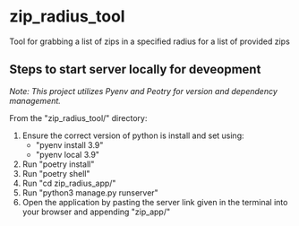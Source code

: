 # zip_radius_tool
Tool for grabbing a list of zips in a specified radius for a list of provided zips

## Steps to start server locally for deveopment

*Note: This project utilizes Pyenv and Peotry for version and dependency management.*

From the "zip_radius_tool/" directory:
1) Ensure the correct version of python is install and set using:
	- "pyenv install 3.9"
	- "pyenv local 3.9"
2) Run "poetry install"
1) Run "poetry shell"
2) Run "cd zip_radius_app/"
3) Run "python3 manage.py runserver"
4) Open the application by pasting the server link given in the terminal into your browser and appending "zip_app/"
